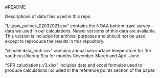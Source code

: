 #README

Descriptions of data files used in this repo

“Litzow_pollock_02032021.csv” contains the NOAA bottom trawl survey data we used in our calculations. Newer versions of this data are available. This version is included for archival purposes and should not be used except to reproduce the results in this repository.

“climate data_arch.csv” contains annual sea surface temperature for the southeast Bering Sea for months November-March and April-June.

“SPR caluclations_v3.xlsx” includes data and excel formulas used to produce calculations included in the reference points section of the paper.
